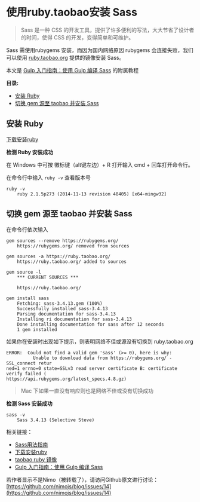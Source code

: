 使用ruby.taobao安装 Sass
===============
<!--_PAGEDATA
{
    "title": "使用ruby.taobao安装 Sass",
    "githubissuesid": 14,
    "createData": "2015-03-26",
    "keywords": "安装 Sass,Could not find a valid gem 'Sass',安装Sass失败",
    "description":"介绍使用淘宝ruby镜像安装Sass的方法"
}
_PAGEDATA-->


> Sass 是一种 CSS 的开发工具，提供了许多便利的写法，大大节省了设计者的时间，使得 CSS 的开发，变得简单和可维护。

Sass 需使用rubygems 安装，而因为国内网络原因 rubygems 会连接失败，我们可以使用 [ruby.taobao.org](http://ruby.taobao.org/) 提供的镜像安装 Sass。


本文是 [Gulp 入门指南：使用 Gulp 编译 Sass](https://github.com/nimojs/gulp-book) 的附属教程

**目录:**  


- [安装 Ruby](#hash_ruby1)
- [切换 gem 源至 taobao 并安装 Sass](#hash_gem2)


安装 Ruby
-----

[下载安装ruby](http://rubyinstaller.org/)


**检测 Ruby 安装成功**

在 Windows 中可按 徽标键（alt键左边）+ R 打开输入 cmd + 回车打开命令行。

在命令行中输入 `ruby -v` 查看版本号

```
ruby -v
    ruby 2.1.5p273 (2014-11-13 revision 48405) [x64-mingw32]
```


切换 gem 源至 taobao 并安装 Sass
------------------

在命令行依次输入

```
gem sources --remove https://rubygems.org/
    https://rubygems.org/ removed from sources

gem sources -a https://ruby.taobao.org/
    https://ruby.taobao.org/ added to sources

gem source -l
    *** CURRENT SOURCES ***

    https://ruby.taobao.org/

gem install sass
    Fetching: sass-3.4.13.gem (100%)
    Successfully installed sass-3.4.13
    Parsing documentation for sass-3.4.13
    Installing ri documentation for sass-3.4.13
    Done installing documentation for sass after 12 seconds
    1 gem installed
```

如果你在安装时出现如下提示，则表明网络不佳或源没有切换到 ruby.taobao.org 

```
ERROR:  Could not find a valid gem 'sass' (>= 0), here is why:
          Unable to download data from https://rubygems.org/ - SSL_connect retur
ned=1 errno=0 state=SSLv3 read server certificate B: certificate verify failed (
https://api.rubygems.org/latest_specs.4.8.gz)
```

> Mac 下如果一直没有响应则也是网络不佳或没有切换成功

**检测 Sass 安装成功**

```
sass -v
    Sass 3.4.13 (Selective Steve)
```



相关链接：

- [Sass用法指南](http://www.ruanyifeng.com/blog/2012/06/Sass.html)
- [下载安装ruby](http://rubyinstaller.org/)
- [taobao ruby 镜像](http://ruby.taobao.org/)
- [Gulp 入门指南：使用 Gulp 编译 Sass](https://github.com/nimojs/gulp-book)

若作者显示不是Nimo（被转载了），请访问Github原文进行讨论：[https://github.com/nimojs/blog/issues/14](https://github.com/nimojs/blog/issues/14)